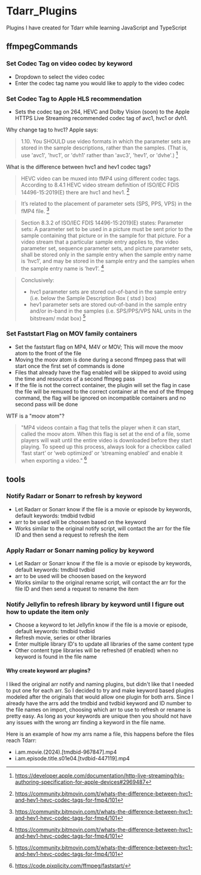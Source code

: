 # Tdarr_Plugins
Plugins I have created for Tdarr while learning JavaScript and TypeScript

## ffmpegCommands
### Set Codec Tag on video codec by keyword
  - Dropdown to select the video codec
  - Enter the codec tag name you would like to apply to the video codec

### Set Codec Tag to Apple HLS recommendation
  * Sets the codec tag on 264, HEVC and Dolby Vision (soon) to the Apple HTTPS Live Streaming recommended codec tag of avc1, hvc1 or dvh1.
    
  Why change tag to hvc1?
  Apple says:
  > 1.10. You SHOULD use video formats in which the parameter sets are stored in the sample descriptions, rather than the samples. (That is, use 'avc1', 'hvc1', or 'dvh1' rather than 'avc3', 'hev1', or 'dvhe'.) [^1]
  
  What is the difference between hvc1 and hev1 codec tags?
  > HEVC video can be muxed into fMP4 using different codec tags. According to 8.4.1 HEVC video stream definition 
    of ISO/IEC FDIS 14496-15:2019(E) there are hvc1 and hev1. [^2]

  > It’s related to the placement of parameter sets (SPS, PPS, VPS) in the fMP4 file. [^2]

  > Section 8.3.2 of ISO/IEC FDIS 14496-15:2019(E) states:
    Parameter sets: A parameter set to be used in a picture must be sent prior to the sample containing that picture 
    or in the sample for that picture. For a video stream that a particular sample entry applies to, the video 
    parameter set, sequence parameter sets, and picture parameter sets, shall be stored only in the sample entry when 
    the sample entry name is ‘hvc1’, and may be stored in the sample entry and the samples when the sample entry name 
    is ‘hev1’. [^2]
   
  > Conclusively:
  > - hvc1 parameter sets are stored out-of-band in the sample entry (i.e. below the Sample Description Box ( stsd ) box)
  > - hev1 parameter sets are stored out-of-band in the sample entry and/or in-band in the samples 
  (i.e. SPS/PPS/VPS NAL units in the bitstream/ mdat box) [^2]

[^1]: https://developer.apple.com/documentation/http-live-streaming/hls-authoring-specification-for-apple-devices#2969487

[^2]: https://community.bitmovin.com/t/whats-the-difference-between-hvc1-and-hev1-hevc-codec-tags-for-fmp4/101


### Set Faststart Flag on MOV family containers
* Set the faststart flag on MP4, M4V or MOV; This will move the moov atom to the front of the file
* Moving the moov atom is done during a second ffmpeg pass that will start once the first set of commands is done
* Files that already have the flag enabled will be skipped to avoid using the time and resources of a second ffmpeg pass
* If the file is not the correct container, the plugin will set the flag in case the file will be remuxed to the 
  correct container at the end of the ffmpeg command, the flag will be ignored on incompatible containers and no second
  pass will be done
  
 WTF is a "moov atom"?
 > "MP4 videos contain a flag that tells the player when it can start, called the moov atom. When this flag is set at the end of a file, some players will wait until the entire video is downloaded before they start playing. To speed up this process, always look for a checkbox called ‘fast start’ or ‘web optimized’ or ‘streaming enabled’ and enable it when exporting a video." [^3]

[^3]: https://code.pixplicity.com/ffmpeg/faststart/

## tools
### Notify Radarr or Sonarr to refresh by keyword
  - Let Radarr or Sonarr know if the file is a movie or episode by keywords, default keywords: tmdbid tvdbid
  - arr to be used will be choosen based on the keyword
  - Works similar to the original notify script, will contact the arr for the file ID and then send a request to 
  refresh the item

### Apply Radarr or Sonarr naming policy by keyword
  - Let Radarr or Sonarr know if the file is a movie or episode by keywords, default keywords: tmdbid tvdbid
  - arr to be used will be choosen based on the keyword
  - Works similar to the original rename script, will contact the arr for the file ID and then send a request to rename 
  the item

### Notify Jellyfin to refresh library by keyword until I figure out how to update the item only
  - Choose a keyword to let Jellyfin know if the file is a movie or episode, default keywords: tmdbid tvdbid
  - Refresh movie, series or other libraries
  - Enter multiple library ID's to update all libraries of the same content type
  - Other content type libraries will be refreshed (if enabled) when no keyword is found in the file name

#### Why create keyword arr plugins?
I liked the original arr notify and naming plugins, but didn't like that I needed to put one for each arr. So I decided
to try and make keyword based plugins modeled after the originals that would allow one plugin for both arrs. Since I 
already have the arrs add the tmdbid and tvdbid keyword and ID number to the file names on import, choosing which arr 
to use to refresh or rename is pretty easy. As long as your keywords are unique then you should not have any issues 
with the wrong arr finding a keyword in the file name.

Here is an example of how my arrs name a file, this happens before the files reach Tdarr:
 - i.am.movie.(2024).[tmdbid-967847].mp4
 - i.am.episode.title.s01e04.[tvdbid-447119].mp4
